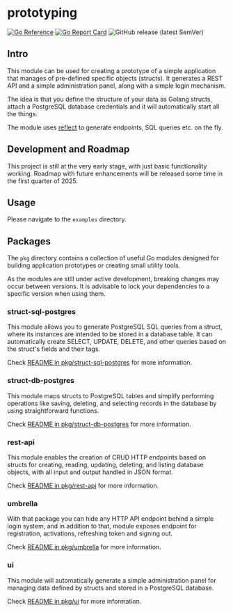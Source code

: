 # prototyping

[![Go Reference](https://pkg.go.dev/badge/github.com/mikolajgs/prototyping.svg)](https://pkg.go.dev/github.com/mikolajgs/prototyping) [![Go Report Card](https://goreportcard.com/badge/github.com/mikolajgs/prototyping)](https://goreportcard.com/report/github.com/mikolajgs/prototyping) ![GitHub release (latest SemVer)](https://img.shields.io/github/v/release/mikolajgs/prototyping?sort=semver)

## Intro

This module can be used for creating a prototype of a simple application that manages of pre-defined specific objects (structs). It generates a REST API and a simple administration panel, along with a simple login mechanism.

The idea is that you define the structure of your data as Golang structs, attach a PostgreSQL database credentials and it will automatically start all the things. 

The module uses [reflect](https://pkg.go.dev/reflect) to generate endpoints, SQL queries etc. on the fly.

## Development and Roadmap

This project is still at the very early stage, with just basic functionality working. Roadmap with future enhancements will be released some time in the first quarter of 2025.

## Usage

Please navigate to the `examples` directory.

## Packages

The `pkg` directory contains a collection of useful Go modules designed for building application prototypes or creating small utility tools.

As the modules are still under active development, breaking changes may occur between versions. It is advisable to lock your dependencies to a specific version when using them. 


### struct-sql-postgres

This module allows you to generate PostgreSQL SQL queries from a struct, where its instances are intended to be stored in a database table. It can automatically create SELECT, UPDATE, DELETE, and other queries based on the struct's fields and their tags.

Check [README in pkg/struct-sql-postgres](pkg/struct-sql-postgres/README.md) for more information.

### struct-db-postgres

This module maps structs to PostgreSQL tables and simplify performing operations like saving, deleting, and selecting records in the database by using straightforward functions.

Check [README in pkg/struct-db-postgres](pkg/struct-db-postgres/README.md) for more information.

### rest-api

This module enables the creation of CRUD HTTP endpoints based on structs for creating, reading, updating, deleting, and listing database objects, with all input and output handled in JSON format.

Check [README in pkg/rest-api](pkg/rest-api/README.md) for more information.

### umbrella

With that package you can hide any HTTP API endpoint behind a simple login system, and in addition to that, module exposes endpoint for registration, activations, refreshing token and signing out.

Check [README in pkg/umbrella](pkg/umbrella/README.md) for more information.

### ui

This module will automatically generate a simple administration panel for managing data defined by structs and stored in a PostgreSQL database.

Check [README in pkg/ui](pkg/ui/README.md) for more information.
